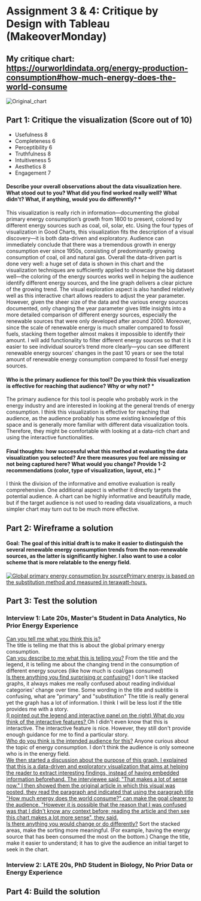 # Assignment 3 & 4: Critique by Design with Tableau (MakeoverMonday)
## My critique chart: https://ourworldindata.org/energy-production-consumption#how-much-energy-does-the-world-consume
![Original_chart](https://github.com/user-attachments/assets/a45c1ad6-c53a-43f6-83b7-58392891eadc)

## Part 1: Critique the visualization (Score out of 10)
- Usefulness 8
- Completeness 6
- Perceptibility 6
- Truthfulness 8
- Intuitiveness 5
- Aesthetics 8
- Engagement 7
#### Describe your overall observations about the data visualization here.  What stood out to you?  What did you find worked really well?  What didn't?  What, if anything, would you do differently?   *
This visualization is really rich in information—documenting the global primary energy consumption’s growth from 1800 to present, colored by different energy sources such as coal, oil, solar, etc. Using the four types of visualization in Good Charts, this visualization fits the description of a visual discovery—it is both data-driven and exploratory. Audience can immediately conclude that there was a tremendous growth in energy consumption ever since 1950s, consisting of predominantly growing consumption of coal, oil and natural gas. Overall the data-driven part is done very well: a huge set of data is shown in this chart and the visualization techniques are sufficiently applied to showcase the big dataset well—the coloring of the energy sources works well in helping the audience identify different energy sources, and the line graph delivers a clear picture of the growing trend. The visual exploration aspect is also handled relatively well as this interactive chart allows readers to adjust the year parameter. However, given the sheer size of the data and the various energy sources documented, only changing the year parameter gives little insights into a more detailed comparison of different energy sources, especially the renewable sources that were only developed after around 2000. Moreover, since the scale of renewable energy is much smaller compared to fossil fuels, stacking them together almost makes it impossible to identify their amount. I will add functionality to filter different energy sources so that it is easier to see individual source’s trend more clearly—you can see different renewable energy sources’ changes in the past 10 years or see the total amount of renewable energy consumption compared to fossil fuel energy sources. 
#### Who is the primary audience for this tool?  Do you think this visualization is effective for reaching that audience?  Why or why not? *
The primary audience for this tool is people who probably work in the energy industry and are interested in looking at the general trends of energy consumption. I think this visualization is effective for reaching that audience, as the audience probably has some existing knowledge of this space and is generally more familiar with different data visualization tools. Therefore, they might be comfortable with looking at a data-rich chart and using the interactive functionalities. 
#### Final thoughts: how successful what this method at evaluating the data visualization you selected? Are there measures you feel are missing or not being captured here?  What would you change?  Provide 1-2 recommendations (color, type of visualization, layout, etc.) *
I think the division of the informative and emotive evaluation is really comprehensive. One additional aspect is whether it directly targets the potential audience. A chart can be highly informative and beautifully made, but if the target audience is not used to reading data visualizations, a much simpler chart may turn out to be much more effective. 
## Part 2: Wireframe a solution
#### Goal: The goal of this initial draft is to make it easier to distinguish the several renewable energy consumption trends from the non-renewable sources, as the latter is significantly higher. I also want to use a color scheme that is more relatable to the energy field.         
<div class='tableauPlaceholder' id='viz1731369508203' style='position: relative'><noscript><a href='#'><img alt='Global primary energy consumption by sourcePrimary energy is based on the substitution method and measured in terawatt-hours. ' src='https:&#47;&#47;public.tableau.com&#47;static&#47;images&#47;Gl&#47;GlobalPrimaryEnergyConsumptionDraft&#47;Sheet2&#47;1_rss.png' style='border: none' /></a></noscript><object class='tableauViz'  style='display:none;'><param name='host_url' value='https%3A%2F%2Fpublic.tableau.com%2F' /> <param name='embed_code_version' value='3' /> <param name='site_root' value='' /><param name='name' value='GlobalPrimaryEnergyConsumptionDraft&#47;Sheet2' /><param name='tabs' value='no' /><param name='toolbar' value='yes' /><param name='static_image' value='https:&#47;&#47;public.tableau.com&#47;static&#47;images&#47;Gl&#47;GlobalPrimaryEnergyConsumptionDraft&#47;Sheet2&#47;1.png' /> <param name='animate_transition' value='yes' /><param name='display_static_image' value='yes' /><param name='display_spinner' value='yes' /><param name='display_overlay' value='yes' /><param name='display_count' value='yes' /><param name='language' value='en-US' /><param name='filter' value='publish=yes' /></object></div> 
<script type='text/javascript'>                    
  var divElement = document.getElementById('viz1731368144091');                    
  var vizElement = divElement.getElementsByTagName('object')[0];                    
  vizElement.style.width='100%';vizElement.style.height=(divElement.offsetWidth*0.75)+'px';                    
  var scriptElement = document.createElement('script');                    
  scriptElement.src = 'https://public.tableau.com/javascripts/api/viz_v1.js';                    
  vizElement.parentNode.insertBefore(scriptElement, vizElement);                
</script>

## Part 3: Test the solution
### Interview 1: Late 20s, Master's Student in Data Analytics, No Prior Energy Experience
<ins> Can you tell me what you think this is? </ins>	
The title is telling me that this is about the global primary energy consumption. <br>
<ins> Can you describe to me what this is telling you?</ins>
From the title and the legend, it is telling me about the changing trend in the consumption of different energy sources (like how much is coal/gas consumed) <br>
<ins> Is there anything you find surprising or confusing?</ins>
I don't like stacked graphs, it always makes me really confused about reading individual categories' change over time.
Some wording in the title and subtitle is confusing, what are "primary" and "substitution"
The title is really general yet the graph has a lot of information. I think I will be less lost if the title provides me with a story.<br>
<ins> (I pointed out the legend and interactive panel on the right) What do you think of the interactive features? </ins>
Oh I didn't even know that this is interactive. The interactive feature is nice. However, they still don't provide enough guidance for me to find a particular story. <br>
<ins> Who do you think is the intended audience for this?</ins>
Anyone curious about the topic of energy consumption. I don't think the audience is only someone who is in the energy field.<br>
<ins>We then started a discussion about the purpose of this graph. I explained that this is a data-driven and exploratory visualization that aims at helping the reader to extract interesting findings, instead of having embedded information beforehand. The interviewee said: "That makes a lot of sense now." I then showed them the original article in which this visual was posted, they read the paragraph and indicated that using the paragraph title "How much energy does the world consume?" can make the goal clearer to the audience. "However it is possible that the reason that I was confused was that I didn't know any context before; reading the article and then see this chart makes a lot more sense", they said. </ins><br>
<ins>Is there anything you would change or do differently?</ins>
Sort the stacked areas, make the sorting more meaningful. (For example, having the energy source that has been consumed the most on the bottom.)
Change the title, make it easier to understand; it has to give the audience an initial target to seek in the chart. 
### Interview 2: LATE 20s, PhD Student in Biology, No Prior Data or Energy Experience

## Part 4: Build the solution

